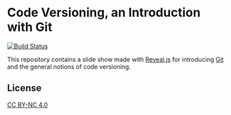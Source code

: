 # Code Versioning, an Introduction with Git

[![Build Status](https://travis-ci.org/SkypLabs/git-slideshow.svg)](https://travis-ci.org/SkypLabs/git-slideshow)

This repository contains a slide show made with [Reveal.js][reveal.js] for introducing [Git][git] and the general notions of code versioning.

## License

[CC BY-NC 4.0][license]

 [git]: http://www.git-scm.com/
 [license]: http://creativecommons.org/licenses/by-nc/4.0/
 [reveal.js]: https://github.com/hakimel/reveal.js
